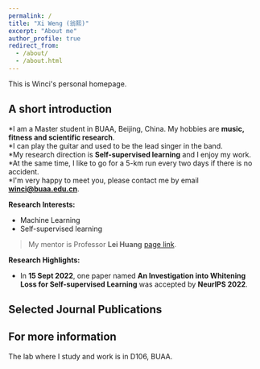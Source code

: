 ```yaml
---
permalink: /
title: "Xi Weng (翁熙)"
excerpt: "About me"
author_profile: true
redirect_from: 
  - /about/
  - /about.html
---
```


This is Winci's personal homepage.

## A short introduction
*I am a Master student in BUAA, Beijing, China. My hobbies are **music, fitness and scientific research**. <br>
*I can play the guitar and used to be the lead singer in the band. <br>
*My research direction is **Self-supervised learning** and I enjoy my work. <br>
*At the same time, I like to go for a 5-km run every two days if there is no accident. <br>
*I'm very happy to meet you, please contact me by email **winci@buaa.edu.cn**. <br>

<b>Research Interests:</b>
* Machine Learning
* Self-supervised learning<br>
> My mentor is Professor **Lei Huang** [page link](https://huangleibuaa.github.io).

<b>Research Highlights:</b>
* In **15 Sept 2022**, one paper named **An Investigation into Whitening Loss for Self-supervised Learning** was accepted by **NeurIPS 2022**. <br>

## Selected Journal Publications

## For more information
The lab where I study and work is in D106, BUAA.